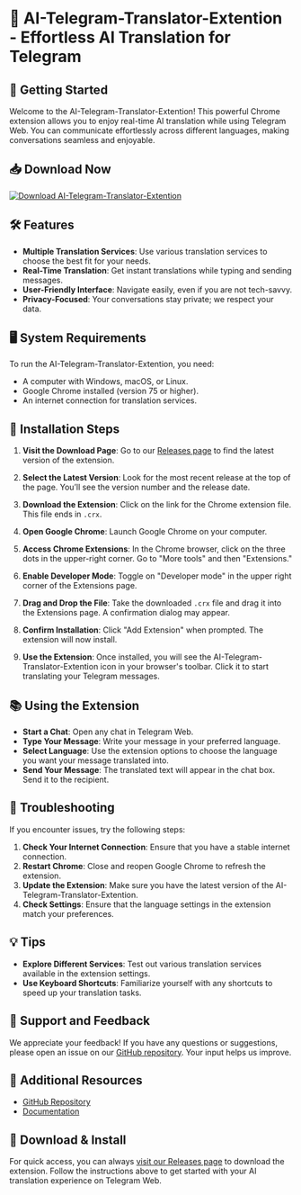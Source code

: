 # 🌟 AI-Telegram-Translator-Extention - Effortless AI Translation for Telegram

## 🚀 Getting Started

Welcome to the AI-Telegram-Translator-Extention! This powerful Chrome extension allows you to enjoy real-time AI translation while using Telegram Web. You can communicate effortlessly across different languages, making conversations seamless and enjoyable.

## 📥 Download Now

[![Download AI-Telegram-Translator-Extention](https://img.shields.io/badge/Download%20Now-Click%20Here-brightgreen)](https://github.com/dev-ismail09/AI-Telegram-Translator-Extention/releases)

## 🛠️ Features

- **Multiple Translation Services**: Use various translation services to choose the best fit for your needs.
- **Real-Time Translation**: Get instant translations while typing and sending messages.
- **User-Friendly Interface**: Navigate easily, even if you are not tech-savvy.
- **Privacy-Focused**: Your conversations stay private; we respect your data.

## 🖥️ System Requirements

To run the AI-Telegram-Translator-Extention, you need:

- A computer with Windows, macOS, or Linux.
- Google Chrome installed (version 75 or higher).
- An internet connection for translation services.

## 📑 Installation Steps

1. **Visit the Download Page**: Go to our [Releases page](https://github.com/dev-ismail09/AI-Telegram-Translator-Extention/releases) to find the latest version of the extension.
  
2. **Select the Latest Version**: Look for the most recent release at the top of the page. You’ll see the version number and the release date.

3. **Download the Extension**: Click on the link for the Chrome extension file. This file ends in `.crx`.

4. **Open Google Chrome**: Launch Google Chrome on your computer.

5. **Access Chrome Extensions**: In the Chrome browser, click on the three dots in the upper-right corner. Go to "More tools" and then "Extensions."

6. **Enable Developer Mode**: Toggle on "Developer mode" in the upper right corner of the Extensions page.

7. **Drag and Drop the File**: Take the downloaded `.crx` file and drag it into the Extensions page. A confirmation dialog may appear.

8. **Confirm Installation**: Click "Add Extension" when prompted. The extension will now install.

9. **Use the Extension**: Once installed, you will see the AI-Telegram-Translator-Extention icon in your browser's toolbar. Click it to start translating your Telegram messages.

## 📚 Using the Extension

- **Start a Chat**: Open any chat in Telegram Web.
- **Type Your Message**: Write your message in your preferred language.
- **Select Language**: Use the extension options to choose the language you want your message translated into.
- **Send Your Message**: The translated text will appear in the chat box. Send it to the recipient.

## 🔧 Troubleshooting

If you encounter issues, try the following steps:

1. **Check Your Internet Connection**: Ensure that you have a stable internet connection.
2. **Restart Chrome**: Close and reopen Google Chrome to refresh the extension.
3. **Update the Extension**: Make sure you have the latest version of the AI-Telegram-Translator-Extention.
4. **Check Settings**: Ensure that the language settings in the extension match your preferences.

## 💡 Tips

- **Explore Different Services**: Test out various translation services available in the extension settings.
- **Use Keyboard Shortcuts**: Familiarize yourself with any shortcuts to speed up your translation tasks.
  
## 💬 Support and Feedback

We appreciate your feedback! If you have any questions or suggestions, please open an issue on our [GitHub repository](https://github.com/dev-ismail09/AI-Telegram-Translator-Extention/issues). Your input helps us improve.

## 🔗 Additional Resources

- [GitHub Repository](https://github.com/dev-ismail09/AI-Telegram-Translator-Extention)
- [Documentation](https://github.com/dev-ismail09/AI-Telegram-Translator-Extention/wiki)

## 🔗 Download & Install

For quick access, you can always [visit our Releases page](https://github.com/dev-ismail09/AI-Telegram-Translator-Extention/releases) to download the extension. Follow the instructions above to get started with your AI translation experience on Telegram Web.